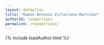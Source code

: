 ```yaml
---
layout: defaultau
title: "Ramon Antonio Victoriano-Martinez"
authorId: ravmartinez
permalink: /ravmartinez/
---
```

{% include loadAuthor.html %}
<script>
    $(document).ready(function(){
        showAuthorBio('{{ page.authorId }}');
   });
</script>